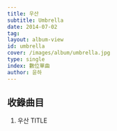 ```yaml
---
title: 우산
subtitle: Umbrella
date: 2014-07-02
tag:
layout: album-view
id: umbrella
cover: /images/album/umbrella.jpg
type: single
index: 數位單曲
author: 윤하
---
```


## 收錄曲目

1. 우산 <span class="badge">TITLE</span>
